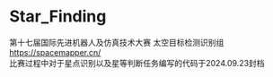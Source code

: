 # Star_Finding  
第十七届国际先进机器人及仿真技术大赛 太空目标检测识别组 https://spacemapper.cn/   
比赛过程中对于星点识别以及星等判断任务编写的代码于2024.09.23封档
